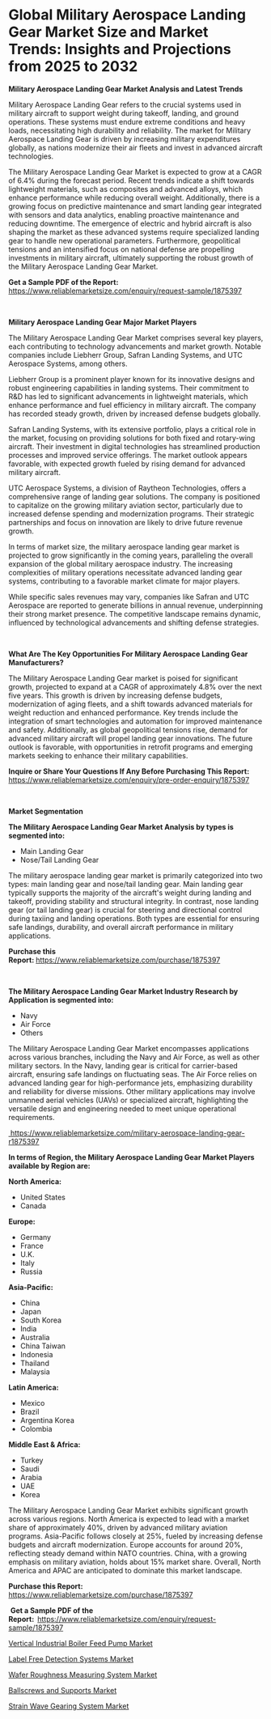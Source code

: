 <p><h1>Global Military Aerospace Landing Gear Market Size and Market Trends: Insights and Projections from 2025 to 2032</h1></p><p><strong>Military Aerospace Landing Gear Market Analysis and Latest Trends</strong></p>
<p><p>Military Aerospace Landing Gear refers to the crucial systems used in military aircraft to support weight during takeoff, landing, and ground operations. These systems must endure extreme conditions and heavy loads, necessitating high durability and reliability. The market for Military Aerospace Landing Gear is driven by increasing military expenditures globally, as nations modernize their air fleets and invest in advanced aircraft technologies.</p><p>The Military Aerospace Landing Gear Market is expected to grow at a CAGR of 6.4% during the forecast period. Recent trends indicate a shift towards lightweight materials, such as composites and advanced alloys, which enhance performance while reducing overall weight. Additionally, there is a growing focus on predictive maintenance and smart landing gear integrated with sensors and data analytics, enabling proactive maintenance and reducing downtime. The emergence of electric and hybrid aircraft is also shaping the market as these advanced systems require specialized landing gear to handle new operational parameters. Furthermore, geopolitical tensions and an intensified focus on national defense are propelling investments in military aircraft, ultimately supporting the robust growth of the Military Aerospace Landing Gear Market.</p></p>
<p><strong>Get a Sample PDF of the Report:&nbsp;</strong> <a href="https://www.reliablemarketsize.com/enquiry/request-sample/1875397?utm_campaign=1167&utm_medium=2&utm_source=Github&utm_content=ia&utm_term=28022025&utm_id=military-aerospace-landing-gear">https://www.reliablemarketsize.com/enquiry/request-sample/1875397</a></p>
<p>&nbsp;</p>
<p><strong>Military Aerospace Landing Gear Major Market Players</strong></p>
<p><p>The Military Aerospace Landing Gear Market comprises several key players, each contributing to technology advancements and market growth. Notable companies include Liebherr Group, Safran Landing Systems, and UTC Aerospace Systems, among others.</p><p>Liebherr Group is a prominent player known for its innovative designs and robust engineering capabilities in landing systems. Their commitment to R&D has led to significant advancements in lightweight materials, which enhance performance and fuel efficiency in military aircraft. The company has recorded steady growth, driven by increased defense budgets globally.</p><p>Safran Landing Systems, with its extensive portfolio, plays a critical role in the market, focusing on providing solutions for both fixed and rotary-wing aircraft. Their investment in digital technologies has streamlined production processes and improved service offerings. The market outlook appears favorable, with expected growth fueled by rising demand for advanced military aircraft.</p><p>UTC Aerospace Systems, a division of Raytheon Technologies, offers a comprehensive range of landing gear solutions. The company is positioned to capitalize on the growing military aviation sector, particularly due to increased defense spending and modernization programs. Their strategic partnerships and focus on innovation are likely to drive future revenue growth.</p><p>In terms of market size, the military aerospace landing gear market is projected to grow significantly in the coming years, paralleling the overall expansion of the global military aerospace industry. The increasing complexities of military operations necessitate advanced landing gear systems, contributing to a favorable market climate for major players.</p><p>While specific sales revenues may vary, companies like Safran and UTC Aerospace are reported to generate billions in annual revenue, underpinning their strong market presence. The competitive landscape remains dynamic, influenced by technological advancements and shifting defense strategies.</p></p>
<p>&nbsp;</p>
<p><strong>What Are The Key Opportunities For Military Aerospace Landing Gear Manufacturers?</strong></p>
<p><p>The Military Aerospace Landing Gear market is poised for significant growth, projected to expand at a CAGR of approximately 4.8% over the next five years. This growth is driven by increasing defense budgets, modernization of aging fleets, and a shift towards advanced materials for weight reduction and enhanced performance. Key trends include the integration of smart technologies and automation for improved maintenance and safety. Additionally, as global geopolitical tensions rise, demand for advanced military aircraft will propel landing gear innovations. The future outlook is favorable, with opportunities in retrofit programs and emerging markets seeking to enhance their military capabilities.</p></p>
<p><strong>Inquire or Share Your Questions If Any Before Purchasing This Report:</strong> <a href="https://www.reliablemarketsize.com/enquiry/pre-order-enquiry/1875397?utm_campaign=1167&utm_medium=2&utm_source=Github&utm_content=ia&utm_term=28022025&utm_id=military-aerospace-landing-gear">https://www.reliablemarketsize.com/enquiry/pre-order-enquiry/1875397</a></p>
<p>&nbsp;</p>
<p><strong>Market Segmentation</strong></p>
<p><strong>The Military Aerospace Landing Gear Market Analysis by types is segmented into:</strong></p>
<p><ul><li>Main Landing Gear</li><li>Nose/Tail Landing Gear</li></ul></p>
<p><p>The military aerospace landing gear market is primarily categorized into two types: main landing gear and nose/tail landing gear. Main landing gear typically supports the majority of the aircraft's weight during landing and takeoff, providing stability and structural integrity. In contrast, nose landing gear (or tail landing gear) is crucial for steering and directional control during taxiing and landing operations. Both types are essential for ensuring safe landings, durability, and overall aircraft performance in military applications.</p></p>
<p><strong>Purchase this Report:&nbsp;</strong><a href="https://www.reliablemarketsize.com/purchase/1875397?utm_campaign=1167&utm_medium=2&utm_source=Github&utm_content=ia&utm_term=28022025&utm_id=military-aerospace-landing-gear">https://www.reliablemarketsize.com/purchase/1875397</a></p>
<p>&nbsp;</p>
<p><strong>The Military Aerospace Landing Gear Market Industry Research by Application is segmented into:</strong></p>
<p><ul><li>Navy</li><li>Air Force</li><li>Others</li></ul></p>
<p><p>The Military Aerospace Landing Gear Market encompasses applications across various branches, including the Navy and Air Force, as well as other military sectors. In the Navy, landing gear is critical for carrier-based aircraft, ensuring safe landings on fluctuating seas. The Air Force relies on advanced landing gear for high-performance jets, emphasizing durability and reliability for diverse missions. Other military applications may involve unmanned aerial vehicles (UAVs) or specialized aircraft, highlighting the versatile design and engineering needed to meet unique operational requirements.</p></p>
<p><a href="https://www.reliablemarketsize.com/military-aerospace-landing-gear-r1875397?utm_campaign=1167&utm_medium=2&utm_source=Github&utm_content=ia&utm_term=28022025&utm_id=military-aerospace-landing-gear">&nbsp;https://www.reliablemarketsize.com/military-aerospace-landing-gear-r1875397</a></p>
<p><strong>In terms of Region, the Military Aerospace Landing Gear Market Players available by Region are:</strong></p>
<p>
    <p> <strong> North America: </strong>
        <ul>
            <li>United States</li>
            <li>Canada</li>
        </ul>
        </p> 
    <p> <strong> Europe: </strong>
        <ul>
            <li>Germany</li>
            <li>France</li>
            <li>U.K.</li>
            <li>Italy</li>
            <li>Russia</li>
        </ul>
        </p> 
    <p> <strong> Asia-Pacific: </strong>
        <ul>
            <li>China</li>
            <li>Japan</li>
            <li>South Korea</li>
            <li>India</li>
            <li>Australia</li>
            <li>China Taiwan</li>
            <li>Indonesia</li>
            <li>Thailand</li>
            <li>Malaysia</li>
        </ul>
        </p> 
    <p> <strong> Latin America: </strong>
        <ul>
            <li>Mexico</li>
            <li>Brazil</li>
            <li>Argentina Korea</li>
            <li>Colombia</li>
        </ul>
        </p> 
    <p> <strong> Middle East & Africa: </strong>
        <ul>
            <li>Turkey</li>
            <li>Saudi</li>
            <li>Arabia</li>
            <li>UAE</li>
            <li>Korea</li>
        </ul>
    </p>
    </p>
<p><p>The Military Aerospace Landing Gear Market exhibits significant growth across various regions. North America is expected to lead with a market share of approximately 40%, driven by advanced military aviation programs. Asia-Pacific follows closely at 25%, fueled by increasing defense budgets and aircraft modernization. Europe accounts for around 20%, reflecting steady demand within NATO countries. China, with a growing emphasis on military aviation, holds about 15% market share. Overall, North America and APAC are anticipated to dominate this market landscape.</p></p>
<p><strong>Purchase this Report: </strong><a href="https://www.reliablemarketsize.com/purchase/1875397?utm_campaign=1167&utm_medium=2&utm_source=Github&utm_content=ia&utm_term=28022025&utm_id=military-aerospace-landing-gear">https://www.reliablemarketsize.com/purchase/1875397</a></p>
<p>&nbsp;<strong>Get a Sample PDF of the Report:&nbsp;&nbsp;</strong><a href="https://www.reliablemarketsize.com/enquiry/request-sample/1875397?utm_campaign=1167&utm_medium=2&utm_source=Github&utm_content=ia&utm_term=28022025&utm_id=military-aerospace-landing-gear">https://www.reliablemarketsize.com/enquiry/request-sample/1875397</a></p>
<p><strong></strong></p>
<p><p><a href="https://github.com/syskamazucqa/Market-Research-Report-List-1/blob/main/vertical-industrial-boiler-feed-pump-market.md?utm_campaign=1167&utm_medium=2&utm_source=Github&utm_content=ia&utm_term=28022025&utm_id=military-aerospace-landing-gear">Vertical Industrial Boiler Feed Pump Market</a></p><p><a href="https://github.com/elizabethdagraca/Market-Research-Report-List-5/blob/main/label-free-detection-systems-market.md?utm_campaign=1167&utm_medium=2&utm_source=Github&utm_content=ia&utm_term=28022025&utm_id=military-aerospace-landing-gear">Label Free Detection Systems Market</a></p><p><a href="https://github.com/bhuraoutenc8/Market-Research-Report-List-1/blob/main/wafer-roughness-measuring-system-market.md?utm_campaign=1167&utm_medium=2&utm_source=Github&utm_content=ia&utm_term=28022025&utm_id=military-aerospace-landing-gear">Wafer Roughness Measuring System Market</a></p><p><a href="https://github.com/tandepinho3p/Market-Research-Report-List-1/blob/main/ballscrews-and-supports-market.md?utm_campaign=1167&utm_medium=2&utm_source=Github&utm_content=ia&utm_term=28022025&utm_id=military-aerospace-landing-gear">Ballscrews and Supports Market</a></p><p><a href="https://github.com/santosh758595/Market-Research-Report-List-7/blob/main/strain-wave-gearing-system-market.md?utm_campaign=1167&utm_medium=2&utm_source=Github&utm_content=ia&utm_term=28022025&utm_id=military-aerospace-landing-gear">Strain Wave Gearing System Market</a></p></p>